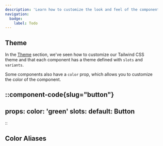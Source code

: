 ```yaml
---
description: 'Learn how to customize the look and feel of the components.'
navigation:
  badge:
    label: Todo
---
```


## Theme

In the [Theme](/getting-started/theme) section, we've seen how to customize our Tailwind CSS theme and that each component has a theme defined with `slots` and `variants`.

Some components also have a `color` prop, which allows you to customize the color of the component.

::component-code{slug="button"}
---
props:
  color: 'green'
slots:
  default: Button
---
::

## Color Aliases

